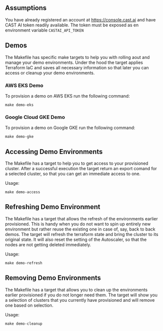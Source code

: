## Assumptions

You have already registered an account at https://console.cast.ai and have CAST AI token readily available. The token must be exposed as en environment variable `CASTAI_API_TOKEN`

## Demos

The Makefile has specific make targets to help you with rolling aout and manage your demo environments. Under the hood the target applies Terraform IaC and saves all necessary information so that later you can access or cleanup your demo environments.

### AWS EKS Demo

To provision a demo on AWS EKS run the following command:

`make demo-eks`

### Google Cloud GKE Demo

To provision a demo on Google GKE run the following command:

`make demo-gke`

## Accessing Demo Environments

The Makefile has a target to help you to get access to your provisioned cluster. After a successful execution the target return an export comand for a selected cluster, so that you can get an immediate access to one.

Usage:

`make demo-access`

## Refreshing Demo Environment

The Makefile has a target that allows the refresh of the environments earlier provisioned. This is handy when you do not want to spin up entirely new environment but rather reuse the existing one in case of, say, back to back demos. The target will refresh the terraform state and bring the cluster to its original state. It will also reset the setting of the Autoscaler, so that the nodes are not getting deleted immediately.

Usage:

`make demo-refresh`

## Removing Demo Environments

The Makefile has a target that allows you to clean up the environments earlier provisioned if you do not longer need them. The target will show you a selection of clusters that you currently have provisioned and will remove one based on selection.

Usage:

`make demo-cleanup`

